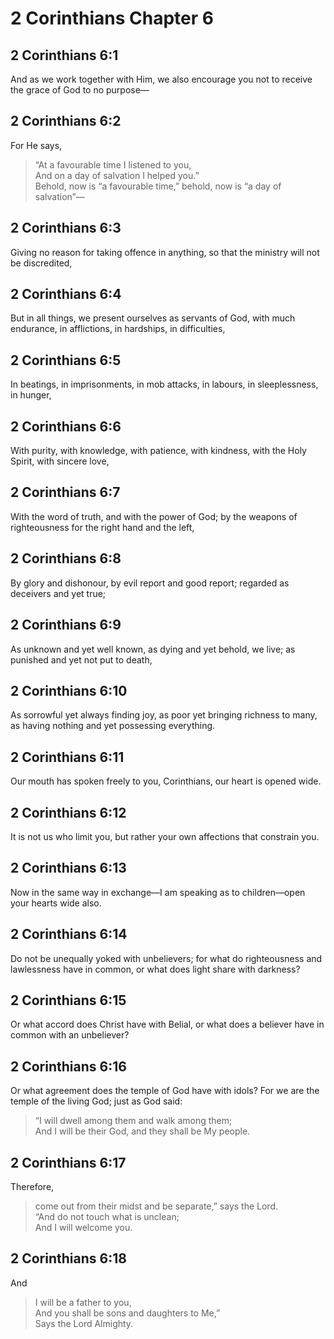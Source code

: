 # 2 Corinthians Chapter 6

## 2 Corinthians 6:1

And as we work together with Him, we also encourage you not to receive the grace of God to no purpose—

## 2 Corinthians 6:2

For He says,

> “At a favourable time I listened to you,  
> And on a day of salvation I helped you.”  
> Behold, now is “a favourable time,” behold, now is “a day of salvation”—

## 2 Corinthians 6:3

Giving no reason for taking offence in anything, so that the ministry will not be discredited,

## 2 Corinthians 6:4

But in all things, we present ourselves as servants of God, with much endurance, in afflictions, in hardships, in difficulties,

## 2 Corinthians 6:5

In beatings, in imprisonments, in mob attacks, in labours, in sleeplessness, in hunger,

## 2 Corinthians 6:6

With purity, with knowledge, with patience, with kindness, with the Holy Spirit, with sincere love,

## 2 Corinthians 6:7

With the word of truth, and with the power of God; by the weapons of righteousness for the right hand and the left,

## 2 Corinthians 6:8

By glory and dishonour, by evil report and good report; regarded as deceivers and yet true;

## 2 Corinthians 6:9

As unknown and yet well known, as dying and yet behold, we live; as punished and yet not put to death,

## 2 Corinthians 6:10

As sorrowful yet always finding joy, as poor yet bringing richness to many, as having nothing and yet possessing everything.

## 2 Corinthians 6:11

Our mouth has spoken freely to you, Corinthians, our heart is opened wide.

## 2 Corinthians 6:12

It is not us who limit you, but rather your own affections that constrain you.

## 2 Corinthians 6:13

Now in the same way in exchange—I am speaking as to children—open your hearts wide also.

## 2 Corinthians 6:14

Do not be unequally yoked with unbelievers; for what do righteousness and lawlessness have in common, or what does light share with darkness?

## 2 Corinthians 6:15

Or what accord does Christ have with Belial, or what does a believer have in common with an unbeliever?

## 2 Corinthians 6:16

Or what agreement does the temple of God have with idols? For we are the temple of the living God; just as God said:

> “I will dwell among them and walk among them;  
> And I will be their God, and they shall be My people.

## 2 Corinthians 6:17

Therefore,

> come out from their midst and be separate,” says the Lord.  
> “And do not touch what is unclean;  
> And I will welcome you.

## 2 Corinthians 6:18

And

> I will be a father to you,  
> And you shall be sons and daughters to Me,”  
> Says the Lord Almighty.
